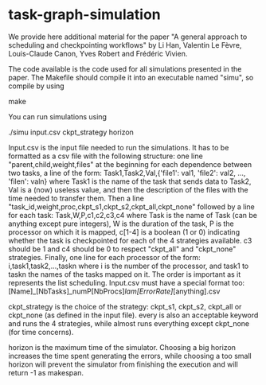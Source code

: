 # task-graph-simulation

We provide here additional material for the paper "A general approach to scheduling and checkpointing workflows" by Li Han, Valentin Le Fèvre, Louis-Claude Canon, Yves Robert and Frédéric Vivien.

The code available is the code used for all simulations presented in the paper. The Makefile should compile it into an executable named "simu", so compile by using

make

You can run simulations using

./simu input.csv ckpt_strategy horizon

Input.csv is the input file needed to run the simulations. It has to be formatted as a csv file with the following structure:
one line "parent,child,weight,files" at the beginning
for each dependence between two tasks, a line of the form:
Task1,Task2,Val,{'file1': val1, 'file2': val2, ..., 'filen': valn}
where Task1 is the name of the task that sends data to Task2, Val is a (now) useless value, and then the description of the files with the time needed to transfer them.
Then a line "task_id,weight,proc,ckpt_s1,ckpt_s2,ckpt_all,ckpt_none" followed by a line for each task:
Task,W,P,c1,c2,c3,c4
where Task is the name of Task (can be anything except pure integers), W is the duration of the task, P is the processor on which it is mapped, c[1-4] is a boolean (1 or 0) indicating whether the task is checkpointed for each of the 4 strategies available. c3 should be 1 and c4 should be 0 to respect "ckpt_all" and "ckpt_none" strategies.
Finally, one line for each processor of the form:
i,task1,task2,...,taskn
where i is the number of the processor, and task1 to taskn the names of the tasks mapped on it. The order is important as it represents the list scheduling.
Input.csv must have a special format too: [Name]_[NbTasks]_numP[NbProcs]_lam[ErrorRate]_[anything].csv

ckpt_strategy is the choice of the strategy: ckpt_s1, ckpt_s2, ckpt_all or ckpt_none (as defined in the input file). every is also an acceptable keyword and runs the 4 strategies, while almost runs everything except ckpt_none (for time concerns).

horizon is the maximum time of the simulator. Choosing a big horizon increases the time spent generating the errors, while choosing a too small horizon will prevent the simulator from finishing the execution and will return -1 as makespan.
